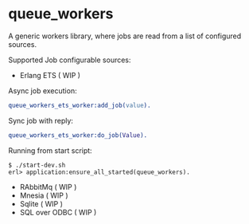 # queue_workers
A generic workers library, where jobs are read from a list of configured sources.

Supported Job configurable sources:

- Erlang ETS ( WIP )

Async job execution:
```Erlang
queue_workers_ets_worker:add_job(value).
```

Sync job with reply:
```Erlang
queue_workers_ets_worker:do_job(Value).
```

Running from start script:
```
$ ./start-dev.sh
erl> application:ensure_all_started(queue_workers).
```

- RAbbitMq ( WIP )
- Mnesia ( WIP )
- Sqlite ( WIP )
- SQL over ODBC ( WIP )
